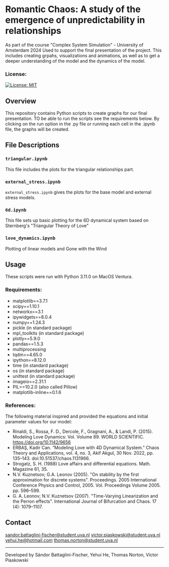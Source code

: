 # Romantic Chaos: A study of the emergence of unpredictability in relationships
As part of the course "Complex System Simulation" - University of Amsterdam 2024
Used to support the final presentation of the project. This includes creating grpahs, visualizations and animations, as well as to get a deeper understanding of the model and the dynamics of the model. 

### License:
[![License: MIT](https://img.shields.io/badge/License-MIT-yellow.svg)](https://opensource.org/licenses/MIT)

## Overview
This repository contains Python scripts to create graphs for our final presentation. TO be able to run the scripts see the requirements below. By clicking on the run option in the .py file or running each cell in the .ipynb file, the graphs will be created. 

## File Descriptions

### `triangular.ipynb`
This file includes the plots for the triangular relationships part.

### `external_stress.ipynb`
`external_stress.ipynb` gives the plots for the base model and external stress models.

### `6d.ipynb`
This file sets up basic plotting for the 6D dynamical system based on Sternberg's "Triangular Theory of Love"

### `love_dynamics.ipynb`
Plotting of linear models and Gone with the Wind 

## Usage
These scripts were run with Python 3.11.0 on MacOS Ventura. 


### Requirements:
* matplotlib==3.7.1 
* scipy==1.10.1
* networkx==3.1
* ipywidgets==8.0.4
* numpy==1.24.3
* pickle (in standard package)
* mpl_toolkits (in standard package)
* plotly==5.9.0
* pandas==1.5.3
* multiprocessing
* tqdm==4.65.0
* ipython==8.12.0
* time (in standard package)
* os (in standard package)
* unittest (in standard package)
* imageio==2.31.1
* PIL==10.2.0 (also called Pillow)
* matplotlib-inline==0.1.6



### References:
The following material inspired and provided the equations and initial parameter values for our model:
* Rinaldi, S., Rossa, F. D., Dercole, F., Gragnani, A., & Landi, P. (2015). Modeling Love Dynamics: Vol. Volume 89. WORLD SCIENTIFIC. https://doi.org/10.1142/9656
* ERBAŞ, Kadir Can. “Modeling Love with 4D Dynamical System.” Chaos Theory and Applications, vol. 4, no. 3, Akif Akgul, 30 Nov. 2022, pp. 135–143. doi:10.51537/chaos.1131966.​
* Strogatz, S. H. (1988) Love affairs and differential equations. Math. Magazine 61, 35.
*  N.V. Kuznetsov; G.A. Leonov (2005). "On stability by the first approximation for discrete systems". Proceedings. 2005 International Conference Physics and Control, 2005. Vol. Proceedings Volume 2005. pp. 596–599.
* G. A. Leonov; N.V. Kuznetsov (2007). "Time-Varying Linearization and
 the Perron effects". International Journal of Bifurcation and Chaos. 17 (4): 1079–1107.



## Contact
sandor.battaglini-fischer@student.uva.nl
victor.piaskowski@student.uva.nl
yehui.he@hotmail.com
thomas.norton@student.uva.nl

---

Developed by Sándor Battaglini-Fischer, Yehui He, Thomas Norton, Victor Piaskowski
